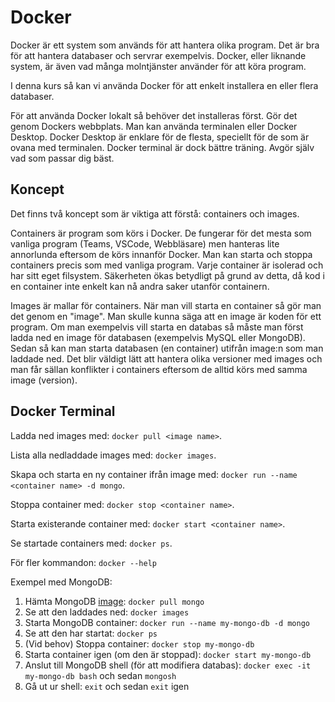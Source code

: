 # Docker

Docker är ett system som används för att hantera olika program. Det är bra för att hantera databaser och servrar exempelvis. Docker, eller liknande system, är även vad många molntjänster använder för att köra program.

I denna kurs så kan vi använda Docker för att enkelt installera en eller flera databaser. 

För att använda Docker lokalt så behöver det installeras först. Gör det genom Dockers webbplats. Man kan använda terminalen eller Docker Desktop. Docker Desktop är enklare för de flesta, speciellt för de som är ovana med terminalen. Docker terminal är dock bättre träning. Avgör själv vad som passar dig bäst.

## Koncept

Det finns två koncept som är viktiga att förstå: containers och images.

Containers är program som körs i Docker. De fungerar för det mesta som vanliga program (Teams, VSCode, Webbläsare) men hanteras lite annorlunda eftersom de körs innanför Docker. Man kan starta och stoppa containers precis som med vanliga program. Varje container är isolerad och har sitt eget filsystem. Säkerheten ökas betydligt på grund av detta, då kod i en container inte enkelt kan nå andra saker utanför containern.

Images är mallar för containers. När man vill starta en container så gör man det genom en "image". Man skulle kunna säga att en image är koden för ett program. Om man exempelvis vill starta en databas så måste man först ladda ned en image för databasen (exempelvis MySQL eller MongoDB). Sedan så kan man starta databasen (en container) utifrån image:n som man laddade ned. Det blir väldigt lätt att hantera olika versioner med images och man får sällan konflikter i containers eftersom de alltid körs med samma image (version).

## Docker Terminal

Ladda ned images med: `docker pull <image name>`.

Lista alla nedladdade images med: `docker images`.

Skapa och starta en ny container ifrån image med: `docker run --name <container name> -d mongo`.

Stoppa container med: `docker stop <container name>`.

Starta existerande container med: `docker start <container name>`.

Se startade containers med: `docker ps`.

För fler kommandon: `docker --help`

Exempel med MongoDB:
1. Hämta MongoDB [image](https://hub.docker.com/_/mongo/): `docker pull mongo`
2. Se att den laddades ned: `docker images`
3. Starta MongoDB container: `docker run --name my-mongo-db -d mongo`
4. Se att den har startat: `docker ps`
5. (Vid behov) Stoppa container: `docker stop my-mongo-db`
6. Starta container igen (om den är stoppad): `docker start my-mongo-db`
7. Anslut till MongoDB shell (för att modifiera databas): `docker exec -it my-mongo-db bash` och sedan `mongosh`
8. Gå ut ur shell: `exit` och sedan `exit` igen